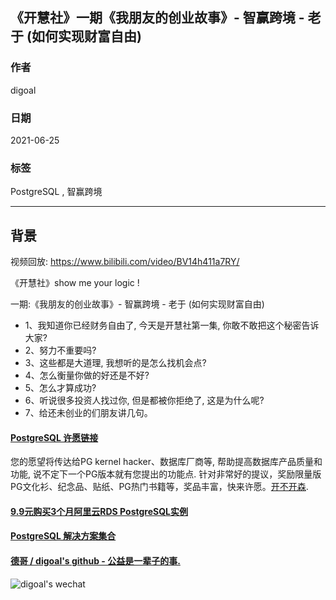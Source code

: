 ## 《开慧社》一期《我朋友的创业故事》- 智赢跨境 - 老于 (如何实现财富自由)  
    
### 作者    
digoal    
    
### 日期    
2021-06-25     
    
### 标签    
PostgreSQL , 智赢跨境   
    
----    
    
## 背景    
视频回放:  https://www.bilibili.com/video/BV14h411a7RY/  
   
《开慧社》show me your logic !    
  
一期:《我朋友的创业故事》- 智赢跨境 - 老于 (如何实现财富自由)  
  
- 1、我知道你已经财务自由了, 今天是开慧社第一集, 你敢不敢把这个秘密告诉大家?   
- 2、努力不重要吗?  
- 3、这些都是大道理, 我想听的是怎么找机会点?  
- 4、怎么衡量你做的好还是不好?  
- 5、怎么才算成功?   
- 6、听说很多投资人找过你, 但是都被你拒绝了, 这是为什么呢?  
- 7、给还未创业的们朋友讲几句。  
  
    
  
#### [PostgreSQL 许愿链接](https://github.com/digoal/blog/issues/76 "269ac3d1c492e938c0191101c7238216")
您的愿望将传达给PG kernel hacker、数据库厂商等, 帮助提高数据库产品质量和功能, 说不定下一个PG版本就有您提出的功能点. 针对非常好的提议，奖励限量版PG文化衫、纪念品、贴纸、PG热门书籍等，奖品丰富，快来许愿。[开不开森](https://github.com/digoal/blog/issues/76 "269ac3d1c492e938c0191101c7238216").  
  
  
#### [9.9元购买3个月阿里云RDS PostgreSQL实例](https://www.aliyun.com/database/postgresqlactivity "57258f76c37864c6e6d23383d05714ea")
  
  
#### [PostgreSQL 解决方案集合](https://yq.aliyun.com/topic/118 "40cff096e9ed7122c512b35d8561d9c8")
  
  
#### [德哥 / digoal's github - 公益是一辈子的事.](https://github.com/digoal/blog/blob/master/README.md "22709685feb7cab07d30f30387f0a9ae")
  
  
![digoal's wechat](../pic/digoal_weixin.jpg "f7ad92eeba24523fd47a6e1a0e691b59")
  
